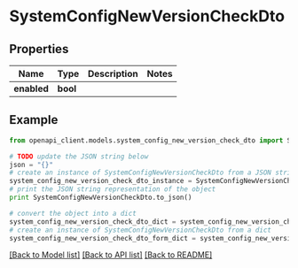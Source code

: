 # SystemConfigNewVersionCheckDto


## Properties
Name | Type | Description | Notes
------------ | ------------- | ------------- | -------------
**enabled** | **bool** |  | 

## Example

```python
from openapi_client.models.system_config_new_version_check_dto import SystemConfigNewVersionCheckDto

# TODO update the JSON string below
json = "{}"
# create an instance of SystemConfigNewVersionCheckDto from a JSON string
system_config_new_version_check_dto_instance = SystemConfigNewVersionCheckDto.from_json(json)
# print the JSON string representation of the object
print SystemConfigNewVersionCheckDto.to_json()

# convert the object into a dict
system_config_new_version_check_dto_dict = system_config_new_version_check_dto_instance.to_dict()
# create an instance of SystemConfigNewVersionCheckDto from a dict
system_config_new_version_check_dto_form_dict = system_config_new_version_check_dto.from_dict(system_config_new_version_check_dto_dict)
```
[[Back to Model list]](../README.md#documentation-for-models) [[Back to API list]](../README.md#documentation-for-api-endpoints) [[Back to README]](../README.md)


